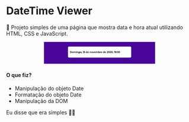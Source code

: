 # DateTime Viewer
📅 Projeto simples de uma página que mostra data e hora atual utilizando HTML, CSS e JavaScript.

<p align="center">
  <img src="./assets/img/valid.png" width="300px">
</p>

#### O que fiz?
- Manipulação do objeto Date
- Formatação do objeto Date
- Manipulação da DOM

Eu disse que era simples 🤷🏽
